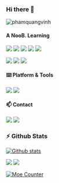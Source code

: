 ### Hi there 👋

<!--
**phamquangvinhfpt/phamquangvinhfpt** is a ✨ _special_ ✨ repository because its `README.md` (this file) appears on your GitHub profile.

Here are some ideas to get you started:

- 🔭 I’m currently working on ...
- 🌱 I’m currently learning ...
- 👯 I’m looking to collaborate on ...
- 🤔 I’m looking for help with ...
- 💬 Ask me about ...
- 📫 How to reach me: ...
- 😄 Pronouns: ...
- ⚡ Fun fact: ...
-->
![phamquangvinh](https://user-images.githubusercontent.com/10679055/128811821-2c8b1822-602b-46d9-884b-20c9d65f649d.gif)
#### A NooB. Learning
[![](https://img.shields.io/badge/-Java-%23ED8B00.svg?&style=flat-square&logo=java&logoColor=white)](https://www.java.com/)
[![](https://img.shields.io/badge/c%23%20-%23239120.svg?&style=flat-square&logo=c-sharp&logoColor=white)](https://docs.microsoft.com/en-us/dotnet/csharp/)
[![](https://img.shields.io/badge/Go%20-%2300ADD8.svg?&style=flat-square&logo=go&logoColor=white)](https://go.dev/)
[![](https://img.shields.io/badge/php-%23777BB4.svg?style=flat-square&logo=php&logoColor=white)](https://www.php.net/)
[![](https://img.shields.io/badge/-HTML5-e34f26?style=flat-square&logo=HTML5&logoColor=fff)](https://html.spec.whatwg.org)

[![](https://img.shields.io/badge/-JavaScript-e5cd0c?style=flat-square&logo=JavaScript&logoColor=000)](https://www.ecma-international.org)
[![](https://img.shields.io/badge/-CSS3-1572B6?style=flat-square&logo=css3&logoColor=white)](https://www.w3.org/Style/CSS/)
[![](https://img.shields.io/badge/-Git-f05032?style=flat-square&logo=git&logoColor=white)](https://git-scm.com/)

#### ⌨️ Platform & Tools

[![](https://img.shields.io/badge/Windows-10-2376bc?style=flat-square&logo=windows)](https://www.microsoft.com/windows/get-windows-10)
[![](https://img.shields.io/badge/IDE-Visual%20Studio%20Code-blue?style=flat-square&logo=visual-studio-code)](https://code.visualstudio.com/)

#### 📫 Contact

[![](https://img.shields.io/badge/PhamQuangVinh2002-1877F2?style=for-the-badge&logo=facebook&logoColor=white)](https://www.facebook.com/PhamQuangVinh2002/)
[![](https://img.shields.io/badge/-vinhpqse160633@fpt.edu.vn-911318?style=flat-square&logo=Mail.RU&logoColor=white)](mailto:vinhpqse160633@fpt.edu.vn)

### :zap: Github Stats

[![Github stats](https://github-readme-stats.vercel.app/api?username=phamquangvinhfpt)](https://github.com/phamquangvinhfpt/github-readme-stats)

![](https://github-profile-summary-cards.vercel.app/api/cards/stats?username=phamquangvinhfpt&theme=default)
![](https://github-readme-stats.vercel.app/api/top-langs/?username=phamquangvinhfpt&layout=compact)

<p>
  <a href="https://count.getloli.com/"><img src="https://count.getloli.com/get/@phamquangvinh?theme=gelbooru" alt="Moe Counter" title="Moe Counter"></a>
</p>
